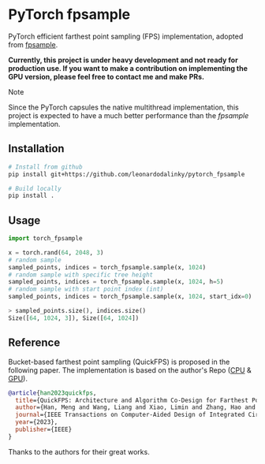 # PyTorch fpsample

PyTorch efficient farthest point sampling (FPS) implementation, adopted from [fpsample](https://github.com/leonardodalinky/fpsample).

**Currently, this project is under heavy development and not ready for production use. If you want to make a contribution on implementing the GPU version, please feel free to contact me and make PRs.**

> [!NOTE]
> Since the PyTorch capsules the native multithread implementation, this project is expected to have a much better performance than the *fpsample* implementation.

## Installation

```bash
# Install from github
pip install git+https://github.com/leonardodalinky/pytorch_fpsample

# Build locally
pip install .
```

## Usage

```python
import torch_fpsample

x = torch.rand(64, 2048, 3)
# random sample
sampled_points, indices = torch_fpsample.sample(x, 1024)
# random sample with specific tree height
sampled_points, indices = torch_fpsample.sample(x, 1024, h=5)
# random sample with start point index (int)
sampled_points, indices = torch_fpsample.sample(x, 1024, start_idx=0)

> sampled_points.size(), indices.size()
Size([64, 1024, 3]), Size([64, 1024])
```

## Reference
Bucket-based farthest point sampling (QuickFPS) is proposed in the following paper. The implementation is based on the author's Repo ([CPU](https://github.com/hanm2019/bucket-based_farthest-point-sampling_CPU) & [GPU](https://github.com/hanm2019/bucket-based_farthest-point-sampling_GPU)).
```bibtex
@article{han2023quickfps,
  title={QuickFPS: Architecture and Algorithm Co-Design for Farthest Point Sampling in Large-Scale Point Clouds},
  author={Han, Meng and Wang, Liang and Xiao, Limin and Zhang, Hao and Zhang, Chenhao and Xu, Xiangrong and Zhu, Jianfeng},
  journal={IEEE Transactions on Computer-Aided Design of Integrated Circuits and Systems},
  year={2023},
  publisher={IEEE}
}
```

Thanks to the authors for their great works.

